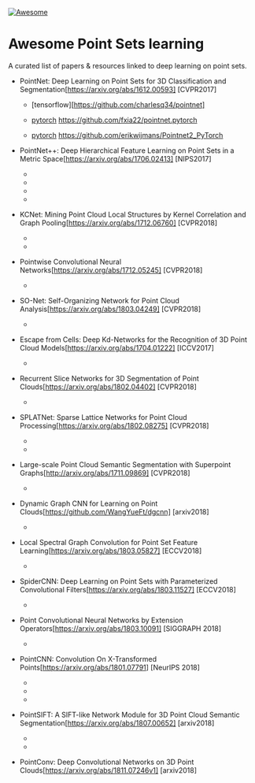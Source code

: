 [![Awesome](https://cdn.rawgit.com/sindresorhus/awesome/d7305f38d29fed78fa85652e3a63e154dd8e8829/media/badge.svg)](https://github.com/sindresorhus/awesome)

# Awesome Point Sets learning
A curated list of papers & resources linked to deep learning on point sets.

- PointNet: Deep Learning on Point Sets for 3D Classification and Segmentation[https://arxiv.org/abs/1612.00593] [CVPR2017]

  + [tensorflow][https://github.com/charlesq34/pointnet]

  + [pytorch] https://github.com/fxia22/pointnet.pytorch

  + [pytorch] https://github.com/erikwijmans/Pointnet2_PyTorch

- PointNet++: Deep Hierarchical Feature Learning on Point Sets in a Metric Space[https://arxiv.org/abs/1706.02413] [NIPS2017]
  + [tensorflow]: https://github.com/charlesq34/pointnet2

  + [tensorflow]: https://github.com/LinZhuoChen/pointnet2.multigpu

  + [pytorch]: https://github.com/erikwijmans/Pointnet2_PyTorch

  + [pytorch]: https://github.com/eriche2016/pointnet2.pytorch

- KCNet: Mining Point Cloud Local Structures by Kernel Correlation and Graph Pooling[https://arxiv.org/abs/1712.06760] [CVPR2018]

  + [caffe]: http://www.merl.com/research/?research=license-request&amp;sw=KCNet

  + [pytorch]: https://github.com/ftdlyc/KCNet_Pytorch

- Pointwise Convolutional Neural Networks[https://arxiv.org/abs/1712.05245] [CVPR2018]

  + [tensorflow]: https://github.com/scenenn/pointwise

- SO-Net: Self-Organizing Network for Point Cloud Analysis[https://arxiv.org/abs/1803.04249] [CVPR2018]

  + [pytorch]: https://github.com/lijx10/SO-Net

- Escape from Cells: Deep Kd-Networks for the Recognition of 3D Point Cloud Models[https://arxiv.org/abs/1704.01222] [ICCV2017]

  + [pytorch]: https://github.com/fxia22/kdnet.pytorch

- Recurrent Slice Networks for 3D Segmentation of Point Clouds[https://arxiv.org/abs/1802.04402] [CVPR2018]

  + [pytorch]: https://github.com/qianguih/RSNet

- SPLATNet: Sparse Lattice Networks for Point Cloud Processing[https://arxiv.org/abs/1802.08275] [CVPR2018]

  + [caffe]: https://github.com/NVlabs/splatnet

  + [pytorch]: https://github.com/ftdlyc/splatnet_pytorch

- Large-scale Point Cloud Semantic Segmentation with Superpoint Graphs[http://arxiv.org/abs/1711.09869] [CVPR2018]

  + [pytorch]: https://github.com/loicland/superpoint_graph

- Dynamic Graph CNN for Learning on Point Clouds[https://github.com/WangYueFt/dgcnn] [arxiv2018]

  + [tensorflow]: https://github.com/WangYueFt/dgcnn

- Local Spectral Graph Convolution for Point Set Feature Learning[https://arxiv.org/abs/1803.05827] [ECCV2018]

  + [tensorflow]: https://github.com/fate3439/LocalSpecGCN

- SpiderCNN: Deep Learning on Point Sets with Parameterized Convolutional Filters[https://arxiv.org/abs/1803.11527] [ECCV2018]

  + [tensorflow]: https://github.com/xyf513/SpiderCNN

- Point Convolutional Neural Networks by Extension Operators[https://arxiv.org/abs/1803.10091] [SIGGRAPH 2018]

  + [tensorflow]: https://github.com/matanatz/pcnn

- PointCNN: Convolution On X-Transformed Points[<https://arxiv.org/abs/1801.07791>] [NeurIPS 2018]

  + [tensorflow]: https://github.com/yangyanli/PointCNN

  + [mxnet]: https://github.com/chinakook/PointCNN.MX

  + [pytorch]: https://github.com/hxdengBerkeley/PointCNN.Pytorch

- PointSIFT: A SIFT-like Network Module for 3D Point Cloud Semantic Segmentation[https://arxiv.org/abs/1807.00652] [arxiv2018]

  + [tensorflow]: https://github.com/MVIG-SJTU/pointSIFT

  + [pytorch]: https://github.com/Tommymhz/PointNet.PointNet2.PointSIFT.Pytorch

- PointConv: Deep Convolutional Networks on 3D Point Clouds[https://arxiv.org/abs/1811.07246v1] [arxiv2018]

  

 
